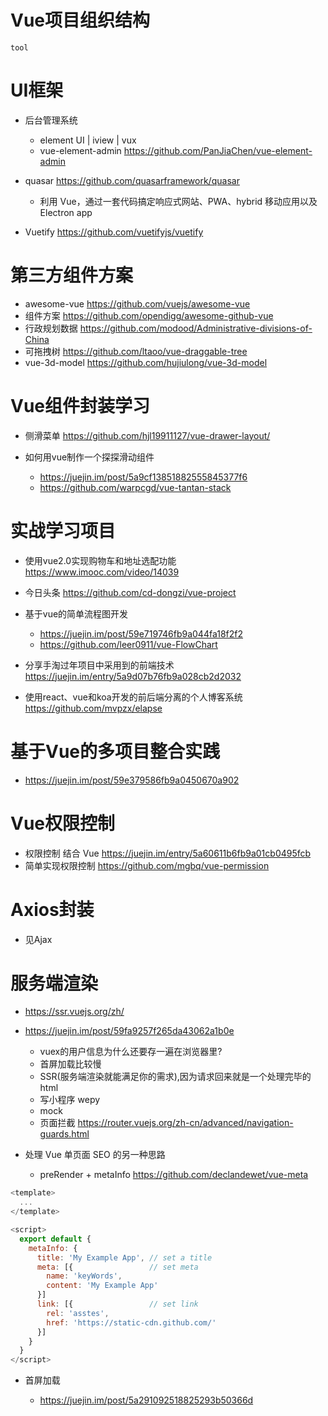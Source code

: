 # Vue项目组织结构

```shell
tool
```

# UI框架

- 后台管理系统

  - element UI | iview | vux
  - vue-element-admin <https://github.com/PanJiaChen/vue-element-admin>
- quasar <https://github.com/quasarframework/quasar>
  - 利用 Vue，通过一套代码搞定响应式网站、PWA、hybrid 移动应用以及 Electron app

- Vuetify <https://github.com/vuetifyjs/vuetify>

# 第三方组件方案

- awesome-vue <https://github.com/vuejs/awesome-vue>
- 组件方案 <https://github.com/opendigg/awesome-github-vue>
- 行政规划数据 <https://github.com/modood/Administrative-divisions-of-China>
- 可拖拽树 <https://github.com/ltaoo/vue-draggable-tree>
- vue-3d-model <https://github.com/hujiulong/vue-3d-model>

# Vue组件封装学习

- 侧滑菜单 <https://github.com/hjl19911127/vue-drawer-layout/>
- 如何用vue制作一个探探滑动组件

  - <https://juejin.im/post/5a9cf13851882555845377f6>
  - <https://github.com/warpcgd/vue-tantan-stack>

# 实战学习项目

- 使用vue2.0实现购物车和地址选配功能 <https://www.imooc.com/video/14039>
- 今日头条 <https://github.com/cd-dongzi/vue-project>
- 基于vue的简单流程图开发

  - <https://juejin.im/post/59e719746fb9a044fa18f2f2>
  - <https://github.com/leer0911/vue-FlowChart>

- 分享手淘过年项目中采用到的前端技术 <https://juejin.im/entry/5a9d07b76fb9a028cb2d2032>

- 使用react、vue和koa开发的前后端分离的个人博客系统 <https://github.com/mvpzx/elapse>

# 基于Vue的多项目整合实践

- <https://juejin.im/post/59e379586fb9a0450670a902>

# Vue权限控制

- 权限控制 结合 Vue <https://juejin.im/entry/5a60611b6fb9a01cb0495fcb>
- 简单实现权限控制 <https://github.com/mgbq/vue-permission>

# Axios封装

- 见Ajax

# 服务端渲染

- <https://ssr.vuejs.org/zh/>
- <https://juejin.im/post/59fa9257f265da43062a1b0e>

  - vuex的用户信息为什么还要存一遍在浏览器里?
  - 首屏加载比较慢
  - SSR(服务端渲染就能满足你的需求),因为请求回来就是一个处理完毕的 html
  - 写小程序 wepy
  - mock
  - 页面拦截 <https://router.vuejs.org/zh-cn/advanced/navigation-guards.html>

- 处理 Vue 单页面 SEO 的另一种思路

  - preRender + metaInfo <https://github.com/declandewet/vue-meta>

```javascript
<template>
  ...
</template>

<script>
  export default {
    metaInfo: {
      title: 'My Example App', // set a title
      meta: [{                 // set meta
        name: 'keyWords',
        content: 'My Example App'
      }]
      link: [{                 // set link
        rel: 'asstes',
        href: 'https://static-cdn.github.com/'
      }]
    }
  }
</script>
```

- 首屏加载

  - <https://juejin.im/post/5a291092518825293b50366d>
